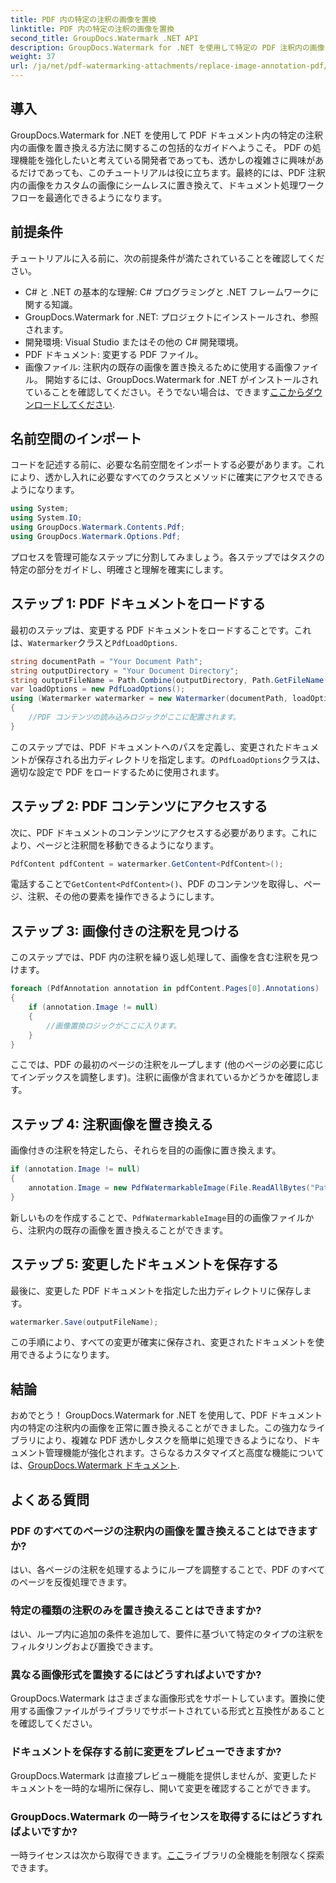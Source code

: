 ```yaml
---
title: PDF 内の特定の注釈の画像を置換
linktitle: PDF 内の特定の注釈の画像を置換
second_title: GroupDocs.Watermark .NET API
description: GroupDocs.Watermark for .NET を使用して特定の PDF 注釈内の画像を置き換える方法を学びます。この詳細なガイドでは、ドキュメントのロードから変更の保存までのすべてをカバーしています。
weight: 37
url: /ja/net/pdf-watermarking-attachments/replace-image-annotation-pdf/
---
```

## 導入
GroupDocs.Watermark for .NET を使用して PDF ドキュメント内の特定の注釈内の画像を置き換える方法に関するこの包括的なガイドへようこそ。 PDF の処理機能を強化したいと考えている開発者であっても、透かしの複雑さに興味があるだけであっても、このチュートリアルは役に立ちます。最終的には、PDF 注釈内の画像をカスタムの画像にシームレスに置き換えて、ドキュメント処理ワークフローを最適化できるようになります。
## 前提条件
チュートリアルに入る前に、次の前提条件が満たされていることを確認してください。
- C# と .NET の基本的な理解: C# プログラミングと .NET フレームワークに関する知識。
- GroupDocs.Watermark for .NET: プロジェクトにインストールされ、参照されます。
- 開発環境: Visual Studio またはその他の C# 開発環境。
- PDF ドキュメント: 変更する PDF ファイル。
- 画像ファイル: 注釈内の既存の画像を置き換えるために使用する画像ファイル。
開始するには、GroupDocs.Watermark for .NET がインストールされていることを確認してください。そうでない場合は、できます[ここからダウンロードしてください](https://releases.groupdocs.com/Watermark/net/).
## 名前空間のインポート
コードを記述する前に、必要な名前空間をインポートする必要があります。これにより、透かし入れに必要なすべてのクラスとメソッドに確実にアクセスできるようになります。
```csharp
using System;
using System.IO;
using GroupDocs.Watermark.Contents.Pdf;
using GroupDocs.Watermark.Options.Pdf;
```
プロセスを管理可能なステップに分割してみましょう。各ステップではタスクの特定の部分をガイドし、明確さと理解を確実にします。
## ステップ 1: PDF ドキュメントをロードする
最初のステップは、変更する PDF ドキュメントをロードすることです。これは、`Watermarker`クラスと`PdfLoadOptions`.

```csharp
string documentPath = "Your Document Path";
string outputDirectory = "Your Document Directory";
string outputFileName = Path.Combine(outputDirectory, Path.GetFileName(documentPath));
var loadOptions = new PdfLoadOptions();
using (Watermarker watermarker = new Watermarker(documentPath, loadOptions))
{
    //PDF コンテンツの読み込みロジックがここに配置されます。
}
```
このステップでは、PDF ドキュメントへのパスを定義し、変更されたドキュメントが保存される出力ディレクトリを指定します。の`PdfLoadOptions`クラスは、適切な設定で PDF をロードするために使用されます。
## ステップ 2: PDF コンテンツにアクセスする
次に、PDF ドキュメントのコンテンツにアクセスする必要があります。これにより、ページと注釈間を移動できるようになります。

```csharp
PdfContent pdfContent = watermarker.GetContent<PdfContent>();
```
電話することで`GetContent<PdfContent>()`、PDF のコンテンツを取得し、ページ、注釈、その他の要素を操作できるようにします。
## ステップ 3: 画像付きの注釈を見つける
このステップでは、PDF 内の注釈を繰り返し処理して、画像を含む注釈を見つけます。

```csharp
foreach (PdfAnnotation annotation in pdfContent.Pages[0].Annotations)
{
    if (annotation.Image != null)
    {
        //画像置換ロジックがここに入ります。
    }
}
```
ここでは、PDF の最初のページの注釈をループします (他のページの必要に応じてインデックスを調整します)。注釈に画像が含まれているかどうかを確認します。
## ステップ 4: 注釈画像を置き換える
画像付きの注釈を特定したら、それらを目的の画像に置き換えます。

```csharp
if (annotation.Image != null)
{
    annotation.Image = new PdfWatermarkableImage(File.ReadAllBytes("Path to Your Image File"));
}
```
新しいものを作成することで、`PdfWatermarkableImage`目的の画像ファイルから、注釈内の既存の画像を置き換えることができます。
## ステップ 5: 変更したドキュメントを保存する
最後に、変更した PDF ドキュメントを指定した出力ディレクトリに保存します。

```csharp
watermarker.Save(outputFileName);
```
この手順により、すべての変更が確実に保存され、変更されたドキュメントを使用できるようになります。
## 結論
おめでとう！ GroupDocs.Watermark for .NET を使用して、PDF ドキュメント内の特定の注釈内の画像を正常に置き換えることができました。この強力なライブラリにより、複雑な PDF 透かしタスクを簡単に処理できるようになり、ドキュメント管理機能が強化されます。さらなるカスタマイズと高度な機能については、[GroupDocs.Watermark ドキュメント](https://tutorials.groupdocs.com/Watermark/net/).
## よくある質問
### PDF のすべてのページの注釈内の画像を置き換えることはできますか?
はい、各ページの注釈を処理するようにループを調整することで、PDF のすべてのページを反復処理できます。
### 特定の種類の注釈のみを置き換えることはできますか?
はい、ループ内に追加の条件を追加して、要件に基づいて特定のタイプの注釈をフィルタリングおよび置換できます。
### 異なる画像形式を置換するにはどうすればよいですか?
GroupDocs.Watermark はさまざまな画像形式をサポートしています。置換に使用する画像ファイルがライブラリでサポートされている形式と互換性があることを確認してください。
### ドキュメントを保存する前に変更をプレビューできますか?
GroupDocs.Watermark は直接プレビュー機能を提供しませんが、変更したドキュメントを一時的な場所に保存し、開いて変更を確認することができます。
### GroupDocs.Watermark の一時ライセンスを取得するにはどうすればよいですか?
一時ライセンスは次から取得できます。[ここ](https://purchase.groupdocs.com/temporary-license/)ライブラリの全機能を制限なく探索できます。